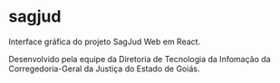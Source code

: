 # sagjud

Interface gráfica do projeto SagJud Web em React.

Desenvolvido pela equipe da Diretoria de Tecnologia da Infomação da Corregedoria-Geral da Justiça do Estado de Goiás.
